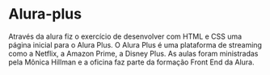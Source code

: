 # Alura-plus
 Através da alura fiz o exercício de desenvolver com HTML e CSS uma página inicial para o Alura Plus. O Alura Plus é uma plataforma de streaming como a Netflix, a Amazon Prime, a Disney Plus.  As  aulas foram ministradas pela Mônica Hillman e a oficina faz parte da formação Front End da Alura.
